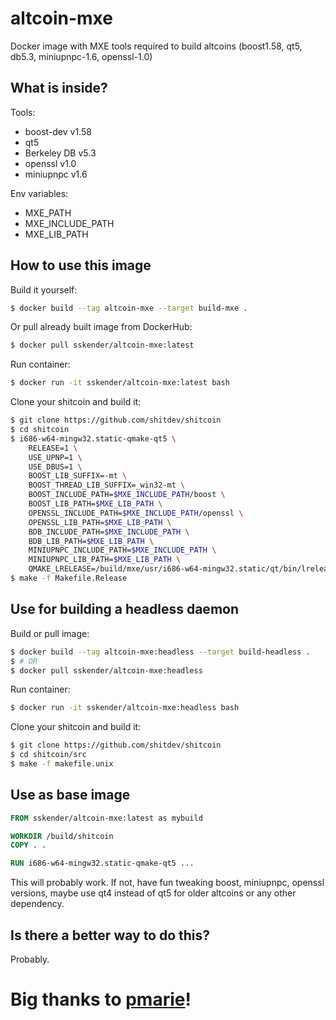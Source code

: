# altcoin-mxe
Docker image with MXE tools required to build altcoins (boost1.58, qt5, db5.3, miniupnpc-1.6, openssl-1.0)

## What is inside?

Tools:
 - boost-dev v1.58
 - qt5
 - Berkeley DB v5.3
 - openssl v1.0
 - miniupnpc v1.6

Env variables:
 - MXE_PATH
 - MXE_INCLUDE_PATH
 - MXE_LIB_PATH

## How to use this image

Build it yourself:
```bash
$ docker build --tag altcoin-mxe --target build-mxe .
```

Or pull already built image from DockerHub:
```bash
$ docker pull sskender/altcoin-mxe:latest
```

Run container:
```bash
$ docker run -it sskender/altcoin-mxe:latest bash
```

Clone your shitcoin and build it:
```bash
$ git clone https://github.com/shitdev/shitcoin
$ cd shitcoin
$ i686-w64-mingw32.static-qmake-qt5 \
	RELEASE=1 \
	USE_UPNP=1 \
	USE_DBUS=1 \
	BOOST_LIB_SUFFIX=-mt \
	BOOST_THREAD_LIB_SUFFIX=_win32-mt \
	BOOST_INCLUDE_PATH=$MXE_INCLUDE_PATH/boost \
	BOOST_LIB_PATH=$MXE_LIB_PATH \
	OPENSSL_INCLUDE_PATH=$MXE_INCLUDE_PATH/openssl \
	OPENSSL_LIB_PATH=$MXE_LIB_PATH \
	BDB_INCLUDE_PATH=$MXE_INCLUDE_PATH \
	BDB_LIB_PATH=$MXE_LIB_PATH \
	MINIUPNPC_INCLUDE_PATH=$MXE_INCLUDE_PATH \
	MINIUPNPC_LIB_PATH=$MXE_LIB_PATH \
	QMAKE_LRELEASE=/build/mxe/usr/i686-w64-mingw32.static/qt/bin/lrelease shitcoin-qt.pro
$ make -f Makefile.Release
```

## Use for building a headless daemon

Build or pull image:
```bash
$ docker build --tag altcoin-mxe:headless --target build-headless .
$ # OR
$ docker pull sskender/altcoin-mxe:headless
```

Run container:
```bash
$ docker run -it sskender/altcoin-mxe:headless bash
```

Clone your shitcoin and build it:
```bash
$ git clone https://github.com/shitdev/shitcoin
$ cd shitcoin/src
$ make -f makefile.unix
```

## Use as base image

```Dockerfile
FROM sskender/altcoin-mxe:latest as mybuild

WORKDIR /build/shitcoin
COPY . .

RUN i686-w64-mingw32.static-qmake-qt5 ...
```

This will probably work. If not, have fun tweaking boost, miniupnpc, openssl versions, maybe use qt4 instead of qt5 for older altcoins or any other dependency.

## Is there a better way to do this?

Probably.

# Big thanks to [pmarie](https://hub.docker.com/u/pmarie)!
